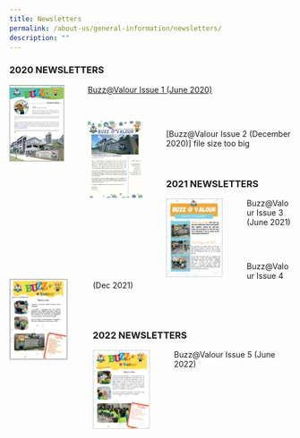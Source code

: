```yaml
---
title: Newsletters
permalink: /about-us/general-information/newsletters/
description: ""
---
```

### 2020 NEWSLETTERS

<div>  
<div style="float: left">  
<img src="/images/june_2020_pri_nl.jpg" style="width:70%">  
</div>  
<div></div>  
</div>
		 
[Buzz@Valour Issue 1 (June 2020)](/files/buzz@valour_issue_1_june_2020.pdf)

<br>
<br>

<div>  
<div style="float: left">  
<img src="/images/december_2020_pri_nl.jpg" style="width:70%">
</div>  
<div></div>  
</div>

[Buzz@Valour Issue 2 (December 2020)] file size too big

<br>

### 2021 NEWSLETTERS

<div>  
<div style="float: left">  
<img src="/images/june_2021_pri_nl.jpg" style="width:70%">  
</div>  
<div></div>  
</div>

Buzz@Valour Issue 3 (June 2021)

<br>
<br>

<div>  
<div style="float: left">  
<img src="/images/dec_2021_pri_nl.jpg" style="width:70%">
</div>  
<div></div>  
</div>

Buzz@Valour Issue 4 (Dec 2021)

<br>
<br>

### 2022 NEWSLETTERS

<div>  
<div style="float: left">  
<img src="/images/june_2022_pri_nl.png" style="width:70%">  
</div>  
<div></div>  
</div>

Buzz@Valour Issue 5 (June 2022)